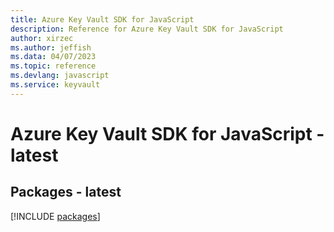```yaml
---
title: Azure Key Vault SDK for JavaScript
description: Reference for Azure Key Vault SDK for JavaScript
author: xirzec
ms.author: jeffish
ms.data: 04/07/2023
ms.topic: reference
ms.devlang: javascript
ms.service: keyvault
---
```

# Azure Key Vault SDK for JavaScript - latest
## Packages - latest
[!INCLUDE [packages](key-vault-index.md)]